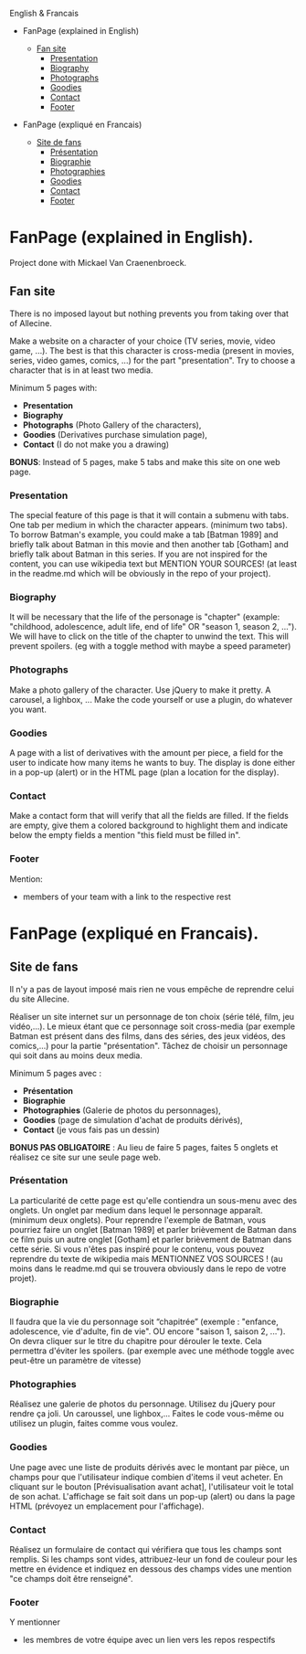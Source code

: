 English & Francais

- FanPage (explained in English)
  * [Fan site](#fan-site)
    + [Presentation](#presentation)
    + [Biography](#biography)
    + [Photographs](#photographs)
    + [Goodies](#goodies)
    + [Contact](#contact)
    + [Footer](#footer)
    
- FanPage (expliqué en Francais)
  * [Site de fans](#site-de-fans)
    + [Présentation](#présentation)
    + [Biographie](#biographie)
    + [Photographies](#photographies)
    + [Goodies](#goodies-1)
    + [Contact](#contact-1)
    + [Footer](#footer-1)

# FanPage (explained in English).
Project done with Mickael Van Craenenbroeck.

## Fan site
There is no imposed layout but nothing prevents you from taking over that of Allecine.

Make a website on a character of your choice (TV series, movie, video game, ...). The best is that this character is cross-media (present in movies, series, video games, comics, ...) for the part "presentation". Try to choose a character that is in at least two media.

Minimum 5 pages with:
- **Presentation**
- **Biography**
- **Photographs** (Photo Gallery of the characters),
- **Goodies** (Derivatives purchase simulation page),
- **Contact** (I do not make you a drawing)

**BONUS**: Instead of 5 pages, make 5 tabs and make this site on one web page.

### Presentation
The special feature of this page is that it will contain a submenu with tabs. One tab per medium in which the character appears. (minimum two tabs). To borrow Batman's example, you could make a tab [Batman 1989] and briefly talk about Batman in this movie and then another tab [Gotham] and briefly talk about Batman in this series. If you are not inspired for the content, you can use wikipedia text but MENTION YOUR SOURCES! (at least in the readme.md which will be obviously in the repo of your project).

### Biography
It will be necessary that the life of the personage is "chapter" (example: "childhood, adolescence, adult life, end of life" OR "season 1, season 2, ..."). We will have to click on the title of the chapter to unwind the text. This will prevent spoilers. (eg with a toggle method with maybe a speed parameter)

### Photographs
Make a photo gallery of the character. Use jQuery to make it pretty. A carousel, a lighbox, ... Make the code yourself or use a plugin, do whatever you want.

### Goodies
A page with a list of derivatives with the amount per piece, a field for the user to indicate how many items he wants to buy.  The display is done either in a pop-up (alert) or in the HTML page (plan a location for the display).

### Contact
Make a contact form that will verify that all the fields are filled. If the fields are empty, give them a colored background to highlight them and indicate below the empty fields a mention "this field must be filled in".

### Footer
Mention:
- members of your team with a link to the respective rest


# FanPage (expliqué en Francais).

## Site de fans

Il n'y a pas de layout imposé mais rien ne vous empêche de reprendre celui du site Allecine.

Réaliser un site internet sur un personnage de ton choix (série télé, film, jeu vidéo,...). Le mieux étant que ce personnage soit cross-media (par exemple Batman est présent dans des films, dans des séries, des jeux vidéos, des comics,...) pour la partie "présentation". Tâchez de choisir un personnage qui soit dans au moins deux media.

Minimum 5 pages avec :
- **Présentation**
- **Biographie**
- **Photographies** (Galerie de photos du personnages),
- **Goodies** (page de simulation d'achat de produits dérivés),
- **Contact** (je vous fais pas un dessin)

**BONUS PAS OBLIGATOIRE** : Au lieu de faire 5 pages, faites 5 onglets et réalisez ce site sur une seule page web.

### Présentation
La particularité de cette page est qu'elle contiendra un sous-menu avec des onglets. Un onglet par medium dans lequel le personnage apparaît. (minimum deux onglets). Pour reprendre l'exemple de Batman, vous pourriez faire un onglet [Batman 1989] et parler brièvement de Batman dans ce film puis un autre onglet [Gotham] et parler brièvement de Batman dans cette série. Si vous n'êtes pas inspiré pour le contenu, vous pouvez reprendre du texte de wikipedia mais MENTIONNEZ VOS SOURCES ! (au moins dans le readme.md qui se trouvera obviously dans le repo de votre projet).

### Biographie
Il faudra que la vie du personnage soit “chapitrée” (exemple : "enfance, adolescence, vie d'adulte, fin de vie". OU encore "saison 1, saison 2, ..."). On devra cliquer sur le titre du chapitre pour dérouler le texte. Cela permettra d'éviter les spoilers. (par exemple avec une méthode toggle avec peut-être un paramètre de vitesse)

### Photographies
Réalisez une galerie de photos du personnage. Utilisez du jQuery pour rendre ça joli. Un caroussel, une lighbox,... Faites le code vous-même ou utilisez un plugin, faites comme vous voulez.

### Goodies
Une page avec une liste de produits dérivés avec le montant par pièce, un champs pour que l'utilisateur indique combien d'items il veut acheter. En cliquant sur le bouton [Prévisualisation avant achat], l'utilisateur voit le total de son achat. L'affichage se fait soit dans un pop-up (alert) ou dans la page HTML (prévoyez un emplacement pour l'affichage).

### Contact
Réalisez un formulaire de contact qui vérifiera que tous les champs sont remplis. Si les champs sont vides, attribuez-leur un fond de couleur pour les mettre en évidence et indiquez en dessous des champs vides une mention "ce champs doit être renseigné".

### Footer
Y mentionner
- les membres de votre équipe avec un lien vers les repos respectifs

